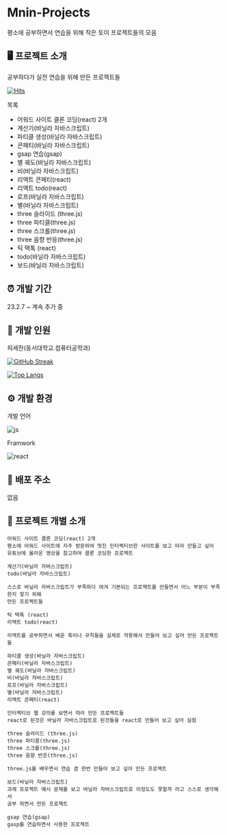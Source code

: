 # Mnin-Projects

평소에 공부하면서 연습을 위해 작은 토이 프로젝트들의 모음

## 🖥️ 프로젝트 소개

공부하다가 실전 연습을 위해 만든 프로젝트들

[![Hits](https://hits.seeyoufarm.com/api/count/incr/badge.svg?url=https%3A%2F%2Fgithub.com%2Fleaftha%2Fmini-projectsl&count_bg=%2379C83D&title_bg=%23555555&icon=&icon_color=%23E7E7E7&title=hits&edge_flat=false)](https://hits.seeyoufarm.com)

목록

- 어워드 사이트 클론 코딩(react) 2개
- 계산기(바닐라 자바스크립트)
- 파티클 생성(바닐라 자바스크립트)
- 콘페티(바닐라 자바스크립트)
- gsap 연습(gsap)
- 별 궤도(바닐라 자바스크립트)
- 비(바닐라 자바스크립트)
- 리액트 콘페티(react)
- 리액트 todo(react)
- 로프(바닐라 자바스크립트)
- 별(바닐라 자바스크립트)
- three 슬라이드 (three.js)
- three 파티클(three.js)
- three 스크롤(three.js)
- three 음향 반응(three.js)
- 틱 택톡 (react)
- todo(바닐라 자바스크립트)
- 보드(바닐라 자바스크립트)

## ⏰ 개발 기간

23.2.7 ~ 계속 추가 중

## 🧑 개발 인원

피세찬(동서대학교.컴퓨터공학과)

[![GitHub Streak](https://streak-stats.demolab.com?user=leaftha)](https://git.io/streak-stats)

[![Top Langs](https://github-readme-stats.vercel.app/api/top-langs/?username=leaftha)](https://github.com/anuraghazra/github-readme-stats)

## ⚙️ 개발 환경

개발 언어

![js](https://img.shields.io/badge/JavaScript-F7DF1E?style=for-the-badge&logo=JavaScript&logoColor=white)

Framwork

![react](https://img.shields.io/badge/React-20232A?style=for-the-badge&logo=react&logoColor=61DAFB)

## 🔗 배포 주소

없음

## 📌 프로젝트 개별 소개

```
어워드 사이트 클론 코딩(react) 2개
평소에 어워드 사이트에 자주 방문하여 멋진 인터렉티브한 사이트를 보고 따라 만들고 싶어
유튜브에 올라온 영상을 참고하여 클론 코딩한 프로젝트
```

```
계산기(바닐라 자바스크립트)
todo(바닐라 자바스크립트)

스스로 바닐라 자바스크립트가 부족하다 여겨 기본되는 프로젝트를 만들면서 어느 부분이 부족한지 찾기 위해
만든 프로젝트들
```

```
틱 택톡 (react)
리액트 todo(react)

리액트를 공부하면서 배운 훅이나 규칙들을 실제로 적용해서 만들어 보고 싶어 만든 프로젝트들
```

```
파티클 생성(바닐라 자바스크립트)
콘페티(바닐라 자바스크립트)
별 궤도(바닐라 자바스크립트)
비(바닐라 자바스크립트)
로프(바닐라 자바스크립트)
별(바닐라 자바스크립트)
리액트 콘페티(react)

인터렉티브 웹 강의를 보면서 따라 만든 프로젝트들
react로 된것은 바닐라 자바스크립트로 된것들을 react로 만들어 보고 싶어 실험
```

```
three 슬라이드 (three.js)
three 파티클(three.js)
three 스크롤(three.js)
three 음향 반응(three.js)

three.js를 배우면서 연습 겸 한번 만들어 보고 싶어 만든 프로젝트
```

```
보드(바닐라 자바스크립트)
과제 프로젝트 예시 문제를 보고 바닐라 자바스크립트로 이정도도 못할까 라고 스스로 생각해서
공부 하면서 만든 프로젝트
```

```
gsap 연습(gsap)
gasp를 연습하면서 사용한 프로젝트
```
